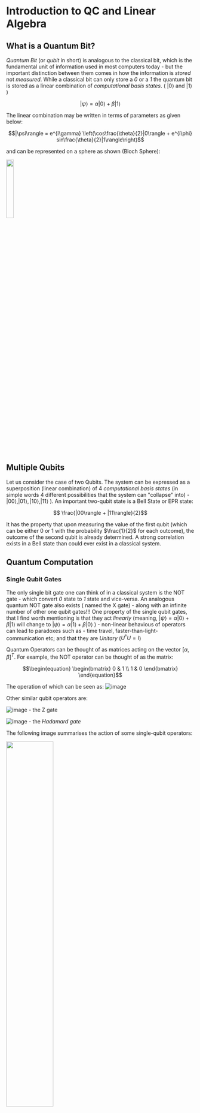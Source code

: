 # Introduction to QC and Linear Algebra
## What is a Quantum Bit?
_Quantum Bit_ (or _qubit_ in short) is analogous to the classical bit, which is the fundamental unit of information used in most computers today - but the important distinction between them comes in how the information is _stored_ not _measured_. While a classical bit can only store a _0_ or a _1_ the quantum bit is stored as a linear combination of _computational basis states_. ( $|0\rangle$ and $|1\rangle$  )

$$|\psi\rangle = \alpha |0\rangle + \beta |1\rangle$$

The linear combination may be written in terms of parameters as given below:

$$|\psi\rangle = e^{i\gamma} \left(\cos\frac{\theta}{2}|0\rangle + e^{i\phi} sin\frac{\theta}{2}|1\rangle\right)$$

and can be represented on a sphere as shown (Bloch Sphere):

<img src="https://user-images.githubusercontent.com/95964330/164911401-18eaa4fc-23b2-4623-a6f0-2630dfee2f4b.png" width=20% height=20%>

## Multiple Qubits
Let us consider the case of two Qubits. The system can be expressed as a superposition (linear combination) of 4 _computational basis states_ (in simple words 4 different possibilities that the system can "collapse" into) - $|00\rangle, |01\rangle, |10\rangle, |11\rangle$ ). An important two-qubit state is a Bell State or EPR state:

$$ \frac{|00\rangle + |11\rangle}{2}$$

It has the property that upon measuring the value of the first qubit (which can be either 0 or 1 with the probability $\frac{1}{2}$ for each outcome), the outcome of the second qubit is already determined. A strong correlation exists in a Bell state than could ever exist in a classical system.

## Quantum Computation
### Single Qubit Gates
The only single bit gate one can think of in a classical system is the NOT gate - which convert _0_ state to _1_ state and vice-versa. An analogous quantum NOT gate also exists ( named the X gate) - along with an infinite number of other one qubit gates!!!
One property of the single qubit gates, that I find worth mentioning is that they act _linearly_ (meaning, $|\psi\rangle = \alpha |0\rangle + \beta |1\rangle$  will change to $|\psi\rangle = \alpha |1\rangle + \beta |0\rangle$ ) - non-linear behavious of operators can lead to paradoxes such as - time travel, faster-than-light-communication etc; and that they are _Unitary_ ($U^{\dagger}U = I$)

Quantum Operators can be thought of as matrices acting on the vector $[\alpha, \beta]^{T}$. For example, the NOT operator can be thought of as the  matrix:

$$\begin{equation}
 \begin{bmatrix}
     0 & 1 \\ 
     1 & 0
 \end{bmatrix}
\end{equation}$$

The operation of which can be seen as: ![image](https://user-images.githubusercontent.com/95964330/164912741-f88a8066-09cb-4ca6-8a89-b787ed49870a.png)


Other similar qubit operators are:

![image](https://user-images.githubusercontent.com/95964330/164912658-67ff1906-9302-4fd0-ad4c-58e36efc1059.png) - the Z gate

![image](https://user-images.githubusercontent.com/95964330/164912666-d40c7ca7-e7fb-4559-aff2-acf71fea4742.png) - the _Hadamard gate_

The following image summarises the action of some single-qubit operators:

<img src="https://user-images.githubusercontent.com/95964330/164912718-87d63d1e-2115-46ff-a5f8-9ea860a76961.png" width=50% height=50%>

Interestingly, _any_ set of single-quibit gates can be constructed out of a _finite- set of qantum gates - not always exactly, but to an _arbitrarily_ good precision; using the decomposition: <img src="https://user-images.githubusercontent.com/95964330/164959380-c167ae2f-2cee-4b39-8015-1c7001f01f0d.png" width=50% height=50%>

### Multiple Qubit Gates
The prototypical multi-qubit logic gate is the _controlled_-NOT or _CNOT_ gate - the first quibt decides whether the second qubit will be flipped or not. the second qubit will be flipped only if the first qubit (_control qubit_) is set to 1. The action of the gate can be summarised as: $|A, B\rangle \implies |A, B \oplus A\rangle$ and can be represented by the matrix:

<img src="https://user-images.githubusercontent.com/95964330/164959626-410d1480-5b14-4615-8e48-73e5d12a72ed.png" width=15% height=15%>

Just like in the glassical gates, the _NAND_ gate can be used to build _every_ other classical gate, in qubit-gates, a combination of the _CNOT_ gate and _single - qubit_ gates can represent _any_ multiple-qubit gate.

One important distinction between classical gates and qubit gates is that there is an irreversible loss of information when classical gates are used. For example - an output _0_ of the _AND_ gate can come from either of the following combinations - (0,1), (1,0), (0,0) - meaning, we cannot retrieve back the input by looking at the output. Surprisingly, qubit-gates, by their representation using _Unitary matrices_ (which are invertible), are also invertible - i.e. the input can be uniquely determined by looking at the output.

### Measurments in bases other than the computational bases
Note that the states $|0\rangle$ and $|1\rangle$ are one of many possible choice of basis states.  It is possible to express a state as a linear comination of an arbitrary basis set ( say, $|+\rangle$ and $|-\rangle$). It would help if the  new basis set was orthonormal. In that case the square of the modulus of the coeffecient of each basis would be the probability of that set of outcomes of the set of qubits on measurement.

### Quantum circuits
A number of features of the quantum circuits, which differentiates it from the conventional circuits are:
<ol>
  <li> Quantum circuits do not allow loops/ feedback.</li>
  <li> They do not allow FANIN - several wires being joined together and an bitwise OR of the inputs being shown as output.</li>
  <li> They do not allow FANOUT - several copies of a qubit being produced.</li>
</ol>

Two important elements of a quantum circuit are: 

1. Controlled Gates - with one control bit (similar to that in CNOT gate) and n target qubits - represented by a Unitary matrix U. </li> ![image](https://user-images.githubusercontent.com/95964330/164993180-7653680e-7c97-4d86-aac4-7ac4bb871858.png)
1. "Meter" for measurment of the quantum bit. </li> ![image](https://user-images.githubusercontent.com/95964330/164993191-713ae328-4c33-45ce-8788-6b28ec4c8963.png)

### Qubit Copying - NOT ALLOWED!!!
The _no-cloning_ theorem states that the qubits cannot be copied. A simple way of seeing this is that when a qubits is measured, _no information_ about the probability of the _other_ outcome (the extra hidden information in the qubit regarding the _other_ possibility than the one which is obtained) cannot be obtained. If somehow we _can_ copy the qubit.......there remains a possibility to retrieve the _"extra, hidden information"_, indicating that the qubit cannot have been copied in the first place. 

## Quantum Teleportation
To give an overview of the problem at hand - Alice and Bob generated an EPR Pair together, they both get seperated, and Alice has to deliver a qubit to Bob with two conditions on how she can do that - she cannot view the qubit and can only send _classical_ information to Bob.

<img src="https://user-images.githubusercontent.com/95964330/167312994-c528ff60-0ba9-4331-bf52-91f373f8b6d2.png" width=40% height=40%>

As summarized in the figure, the steps she follows are:
1. Alice sends her qubits through a CNOT gate.
2. She sends her first qubit through a Hadamard gate 
3. She performs a measurment of on bot the qubits.
4. Voila!! She knows what operation Bob needs to perform on the third and the last qubit (which can be shown mathematically), so that the qubit returns to its original state, and therefore Alice has successfully transferred the qubit Bob without Bob "seeing" the qubit.

So.....can information be transmitted faster than light??? N..n..not really. The fact that Alice has to send Bob the information of which gate to apply to the last qubit, restricts 'faster than light' communication. Without the classical channel the teleportation does not convey any information at all.

## Quantum Algorithms
How does that class compare with the computations which can be performed using classical logical circuits? The quantum computer _does_ have an upper hand over a classical computer in some class of problems....which are elaborated below.

### Toffoli Gates
Classical gates (made of NAND and NOT) are irreversible, but can be replaced by an equivalent quantum _reversible_ gate known as the Toffoli gate. The Toffoli gate
has three input bits and three output bits - two bits are _control_ bits and one is the _output_ bit, as illustrated below:

<img src="https://user-images.githubusercontent.com/95964330/167313676-adf4aafe-49c2-43c3-a2e3-36e4832b5646.png" width=40% height=40%>

The rule for the Toffoli gate is: The third bit is a target bit that is ﬂipped if both control bits are set to 1, and otherwise is left alone. The toffoli gate can be used to simulate both the NAND gate and the NOT gate - and therefore, all the classical gates. 

### Quantum Parallelism 
Heuristically, and at the risk of over-simplifying, quantum parallelism allows quantum computers to evaluate a function f(x) for many different values of x simultaneously. 
### Deutsch's Algorithm

### The Deutsch-Jozsa Algorithm 

# Linear Algebra 
Since a good understanding of quantum mechanics is based upon a solid understanding of Linear Algebra, here is some basic review of the important concepts in Linear Algebra.

## Vectors and Basic Notations
1. A vectors in Quantum Mechanics is denoted by - <img src="https://user-images.githubusercontent.com/95964330/166400275-267c42c0-960c-439e-8396-9872eb6eeccb.png" width=2.2% height=2.2%>. The zero vector is denoted as **0** (not <img src="https://user-images.githubusercontent.com/95964330/166400403-5da0886d-32a3-4493-915d-de5bcdf0d510.png" width=2.2% height=2.2%>).
2. A vector subspace of a vector space _V_ is a subset _W_ of _V_ such that _W_ is also a vector space, that is, _W_ must be closed under scalar multiplication and addition.
3. Here are some basic notations: 


<img src="https://user-images.githubusercontent.com/95964330/166400521-0ab48ac5-7b8b-4f3d-9d68-0abf13c9f9df.png" width=35% height=35%>

## Bases, Linear Independence and Linear Operators

1. A _spanning set_ is a set of vectors, such that any vector in the subspace can be written as a linear combination of those vectors.
2. A set of _non-zero_ vectors is called _linearly dependent_, if there exists complex numbers such that a non-trivial linear combination of vectors is equal to the _0_ vector. If not, the set of vectors is called _linearly independent_.
3. 






























